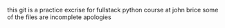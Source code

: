 this git is a practice excrise for fullstack python course at john brice 
some of the files are incomplete 
apologies